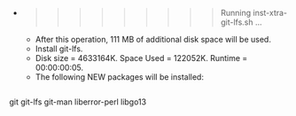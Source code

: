 * >>>>>>>>> Running inst-xtra-git-lfs.sh ...
  * After this operation, 111 MB of additional disk space will be used.
  * Install git-lfs.
  * Disk size = 4633164K. Space Used = 122052K. Runtime = 00:00:00:05.
  * The following NEW packages will be installed:
  ```bash
git git-lfs git-man liberror-perl libgo13
  ```
